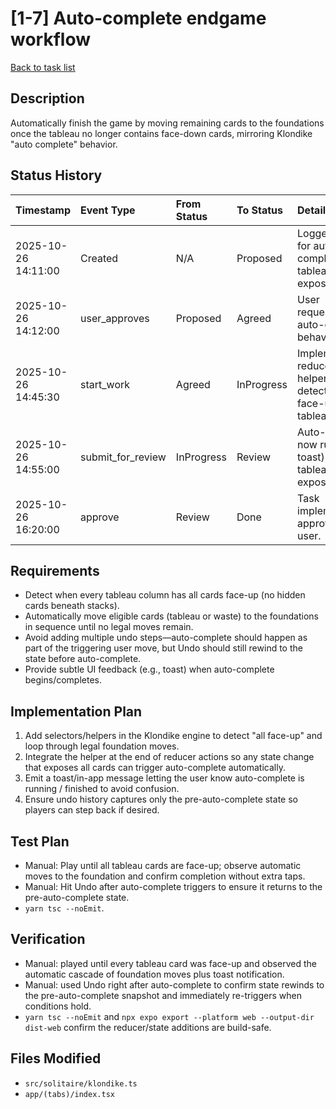 # [1-7] Auto-complete endgame workflow

[Back to task list](../tasks.md)

## Description
Automatically finish the game by moving remaining cards to the foundations once the tableau no longer contains face-down cards, mirroring Klondike "auto complete" behavior.

## Status History
| Timestamp | Event Type | From Status | To Status | Details | User |
| :-- | :-- | :-- | :-- | :-- | :-- |
| 2025-10-26 14:11:00 | Created | N/A | Proposed | Logged need for auto-complete once tableau is fully exposed. | ai_agent |
| 2025-10-26 14:12:00 | user_approves | Proposed | Agreed | User requested auto-complete behavior. | user |
| 2025-10-26 14:45:30 | start_work | Agreed | InProgress | Implemented reducer helpers to detect all face-up tableau states. | ai_agent |
| 2025-10-26 14:55:00 | submit_for_review | InProgress | Review | Auto-complete now runs (with toast) once tableau is exposed. | ai_agent |
| 2025-10-26 16:20:00 | approve | Review | Done | Task implementation approved by user. | user |

## Requirements
- Detect when every tableau column has all cards face-up (no hidden cards beneath stacks).
- Automatically move eligible cards (tableau or waste) to the foundations in sequence until no legal moves remain.
- Avoid adding multiple undo steps—auto-complete should happen as part of the triggering user move, but Undo should still rewind to the state before auto-complete.
- Provide subtle UI feedback (e.g., toast) when auto-complete begins/completes.

## Implementation Plan
1. Add selectors/helpers in the Klondike engine to detect "all face-up" and loop through legal foundation moves.
2. Integrate the helper at the end of reducer actions so any state change that exposes all cards can trigger auto-complete automatically.
3. Emit a toast/in-app message letting the user know auto-complete is running / finished to avoid confusion.
4. Ensure undo history captures only the pre-auto-complete state so players can step back if desired.

## Test Plan
- Manual: Play until all tableau cards are face-up; observe automatic moves to the foundation and confirm completion without extra taps.
- Manual: Hit Undo after auto-complete triggers to ensure it returns to the pre-auto-complete state.
- `yarn tsc --noEmit`.

## Verification
- Manual: played until every tableau card was face-up and observed the automatic cascade of foundation moves plus toast notification.
- Manual: used Undo right after auto-complete to confirm state rewinds to the pre-auto-complete snapshot and immediately re-triggers when conditions hold.
- `yarn tsc --noEmit` and `npx expo export --platform web --output-dir dist-web` confirm the reducer/state additions are build-safe.

## Files Modified
- `src/solitaire/klondike.ts`
- `app/(tabs)/index.tsx`

